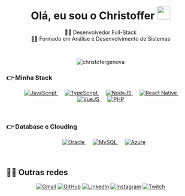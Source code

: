 <h1 align="center">Olá, eu sou o Christoffer <img src="https://media.giphy.com/media/hvRJCLFzcasrR4ia7z/giphy.gif" width="35"></h1>
<p align="center">
  🕵️‍♂️ Desenvolvedor Full-Stack
  </br>
  👨‍🎓 Formado em Análise e Desenvolvimento de Sistemas
</p>
<br>
<p align="center"> <img src="https://komarev.com/ghpvc/?username=christoffergenova&label=Profile%20views&color=0e75b6&style=plastic" alt="christofergenova" /> </p>

### 👉 Minha Stack

<p align="center"> 
  &emsp;
  <a href="https://developer.mozilla.org/en-US/docs/Web/JavaScript" target="_blank"> 
     <img alt="JavaScript" src="https://img.shields.io/badge/JavaScript%20-%23F7DF1E.svg?logo=javascript&logoColor=black">
   </a>
  &emsp;
  <a href="https://www.typescriptlang.org/">
    <img alt="TypeScript" src="https://img.shields.io/badge/TypeScript-blue?logo=typescript&logoColor=white"/>
  </a>
  &emsp;
  <a href="https://nodejs.org/en/">
    <img alt="NodeJS" src="https://img.shields.io/badge/NodeJS-green?logo=nodedotjs&logoColor=white"/>
  </a>
  &emsp;
  <a href="https://reactnative.dev/">
    <img alt="React Native" src="https://img.shields.io/badge/React%20Native-black?logo=react&logoColor=white"/>
  </a>
  &emsp;
  <a href="https://vuejs.org/">
    <img alt="VueJS" src="https://img.shields.io/badge/VueJS-green?logo=vuedotjs&logoColor=white"/>
  </a>
    &emsp;
  <a href="https://www.php.net/">
    <img alt="PHP" src="https://img.shields.io/badge/PHP-%23777BB4.svg?logo=php&logoColor=white"/>
  </a>
</p>
  
<br/>

### 👉 Database e Clouding
<p align="center">
   &emsp;
  <a href="https://www.oracle.com/br/index.html" target="_blank"> 
     <img alt="Oracle" src="https://img.shields.io/badge/Oracle-red?logo=oracle&logoColor=white">
   </a>
  &emsp;
  <a href="https://www.mysql.com/" target="_blank"> 
     <img alt="MySQL" src="https://img.shields.io/badge/MySQL-blue?logo=mysql&logoColor=black">
  </a>
  &emsp;
  <a href="https://azure.microsoft.com/pt-br/" target="_blank"> 
     <img alt="Azure" src="https://img.shields.io/badge/Azure-blue?logo=microsoft">
  </a>
</p>

</br>

## 🙋‍♀️ Outras redes
<p align="center">
	<a href="mailto:christoffergenova1@gmail.com"><img src="https://img.icons8.com/bubbles/50/000000/gmail.png" alt="Gmail"/></a>
	<a href="https://github.com/christoffergenova"><img src="https://img.icons8.com/bubbles/50/000000/github.png" alt="GitHub"/></a>
	<a href="https://linkedin.com/in/christoffergenovacosta/"><img src="https://img.icons8.com/bubbles/50/000000/linkedin.png" alt="LinkedIn"/></a>
	<a href="https://instagram.com/chrisgenova_"><img src="https://img.icons8.com/bubbles/50/000000/instagram.png" alt="Instagram"/></a>
	<a href="https://www.twich.tv/genoviinha"><img src="https://img.icons8.com/bubbles/50/000000/twitch.png" alt="Twitch"/></a>
</p>
